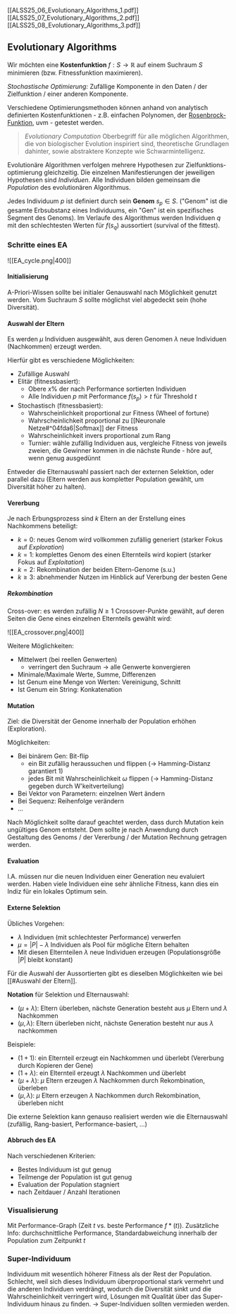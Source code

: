 [[ALSS25_06_Evolutionary_Algorithms_1.pdf]]
[[ALSS25_07_Evolutionary_Algorithms_2.pdf]]
[[ALSS25_08_Evolutionary_Algorithms_3.pdf]]

## Evolutionary Algorithms

Wir möchten eine **Kostenfunktion** $f: S \to \mathbb{R}$ auf einem Suchraum $S$ minimieren (bzw. Fitnessfunktion maximieren).

*Stochastische Optimierung:* Zufällige Komponente in den Daten / der Zielfunktion / einer anderen Komponente.

Verschiedene Optimierungsmethoden können anhand von analytisch definierten Kostenfunktionen - z.B. einfachen Polynomen, der [Rosenbrock-Funktion](https://infinity77.net/global_optimization/test_functions_nd_R.html#go_benchmark.Rosenbrock), uvm - getestet werden.

> *Evolutionary Computation*
> Oberbegriff für alle möglichen Algorithmen, die von biologischer Evolution inspiriert sind, theoretische Grundlagen dahinter, sowie abstraktere Konzepte wie Schwarmintelligenz.

Evolutionäre Algorithmen verfolgen mehrere Hypothesen zur Zielfunktions-optimierung gleichzeitig. Die einzelnen Manifestierungen der jeweiligen Hypothesen sind *Individuen*.
Alle Individuen bilden gemeinsam die *Population* des evolutionären Algorithmus.

Jedes Individuum $p$ ist definiert durch sein **Genom** $s_p \in S$. ("Genom" ist die gesamte Erbsubstanz eines Individuums, ein "Gen" ist ein spezifisches Segment des Genoms). Im Verlaufe des Algorithmus werden Individuen $q$ mit den schlechtesten Werten für $f(s_q)$ aussortiert (survival of the fittest).

### Schritte eines EA

![[EA_cycle.png|400]]

#### Initialisierung

A-Priori-Wissen sollte bei initialer Genauswahl nach Möglichkeit genutzt werden.
Vom Suchraum $S$ sollte möglichst viel abgedeckt sein (hohe Diversität).

#### Auswahl der Eltern

Es werden $\mu$ Individuen ausgewählt, aus deren Genomen $\lambda$ neue Individuen (Nachkommen) erzeugt werden.

Hierfür gibt es verschiedene Möglichkeiten:

- Zufällige Auswahl
- Elitär (fitnessbasiert):
	-  Obere $x\%$ der nach Performance sortierten Individuen
	- Alle Individuen $p$ mit Performance $f(s_p) > t$ für Threshold $t$
- Stochastisch (fitnessbasiert):
	- Wahrscheinlichkeit proportional zur Fitness (Wheel of fortune)
	- Wahrscheinlichkeit proportional zu [[Neuronale Netze#^04fda6|Softmax]] der Fitness
	- Wahrscheinlichkeit invers proportional zum Rang
	- Turnier: wähle zufällig Individuen aus, vergleiche Fitness von jeweils zweien, die Gewinner kommen in die nächste Runde - höre auf, wenn genug ausgedünnt

Entweder die Elternauswahl passiert nach der externen Selektion, oder parallel dazu (Eltern werden aus kompletter Population gewählt, um Diversität höher zu halten).

#### Vererbung

Je nach Erbungsprozess sind $k$ Eltern an der Erstellung eines Nachkommens beteiligt:

- $k=0$: neues Genom wird vollkommen zufällig generiert (starker Fokus auf *Exploration*)
- $k=1$: komplettes Genom des einen Elternteils wird kopiert (starker Fokus auf *Exploitation*)
- $k=2$: Rekombination der beiden Eltern-Genome (s.u.)
- $k \geq 3$: abnehmender Nutzen im Hinblick auf Vererbung der besten Gene

##### Rekombination

Cross-over: es werden zufällig $N \geq 1$ Crossover-Punkte gewählt, auf deren Seiten die Gene eines einzelnen Elternteils gewählt wird:

![[EA_crossover.png|400]]

Weitere Möglichkeiten:

- Mittelwert (bei reellen Genwerten)
  - verringert den Suchraum -> alle Genwerte konvergieren
- Minimale/Maximale Werte, Summe, Differenzen
- Ist Genum eine Menge von Werten: Vereinigung, Schnitt
- Ist Genum ein String: Konkatenation

#### Mutation

Ziel: die Diversität der Genome innerhalb der Population erhöhen (Exploration).

Möglichkeiten:

- Bei binärem Gen: Bit-flip
	- ein Bit zufällig heraussuchen und flippen (-> Hamming-Distanz garantiert 1)
	- jedes Bit mit Wahrscheinlichkeit $\omega$ flippen (-> Hamming-Distanz gegeben durch W'keitverteilung)
- Bei Vektor von Parametern: einzelnen Wert ändern
- Bei Sequenz: Reihenfolge verändern
- ...

Nach Möglichkeit sollte darauf geachtet werden, dass durch Mutation kein ungültiges Genom entsteht.
Dem sollte je nach Anwendung durch Gestaltung des Genoms / der Vererbung / der Mutation Rechnung getragen werden.

#### Evaluation

I.A. müssen nur die neuen Individuen einer Generation neu evaluiert werden.
Haben viele Individuen eine sehr ähnliche Fitness, kann dies ein Indiz für ein lokales Optimum sein.

#### Externe Selektion

Übliches Vorgehen:

- $\lambda$ Individuen (mit schlechtester Performance) verwerfen
- $\mu = |P|-\lambda$ Individuen als Pool für mögliche Eltern behalten
- Mit diesen Elternteilen $\lambda$ neue Individuen erzeugen (Populationsgröße $|P|$ bleibt konstant)

Für die Auswahl der Aussortierten gibt es dieselben Möglichkeiten wie bei [[#Auswahl der Eltern]].

**Notation** für Selektion und Elternauswahl:

- $(\mu + \lambda)$: Eltern überleben, nächste Generation besteht aus $\mu$ Eltern und $\lambda$ Nachkommen
- $(\mu, \lambda)$: Eltern überleben nicht, nächste Generation besteht nur aus $\lambda$ nachkommen

Beispiele:
- $(1+1)$: ein Elternteil erzeugt ein Nachkommen und überlebt (Vererbung durch Kopieren der Gene)
- $(1 + \lambda)$: ein Elternteil erzeugt $\lambda$ Nachkommen und überlebt
- $(\mu + \lambda)$: $\mu$ Eltern erzeugen $\lambda$ Nachkommen durch Rekombination, überleben
- $(\mu, \lambda)$: $\mu$ Eltern erzeugen $\lambda$ Nachkommen durch Rekombination, überleben nicht

Die externe Selektion kann genauso realisiert werden wie die Elternauswahl (zufällig, Rang-basiert, Performance-basiert, ...)
#### Abbruch des EA

Nach verschiedenen Kriterien: 

- Bestes Individuum ist gut genug
- Teilmenge der Population ist gut genug
- Evaluation der Population stagniert
- nach Zeitdauer / Anzahl Iterationen

### Visualisierung

Mit Performance-Graph (Zeit $t$ vs. beste Performance $f*(t)$).
Zusätzliche Info: durchschnittliche Performance, Standardabweichung innerhalb der Population zum Zeitpunkt $t$

### Super-Individuum

Individuum mit wesentlich höherer Fitness als der Rest der Population.
Schlecht, weil sich dieses Individuum überproportional stark vermehrt und die anderen Individuen verdrängt, wodurch die Diversität sinkt und die Wahrscheinlichkeit verringert wird, Lösungen mit Qualität über das Super-Individuum hinaus zu finden.
-> Super-Individuen sollten vermieden werden.

